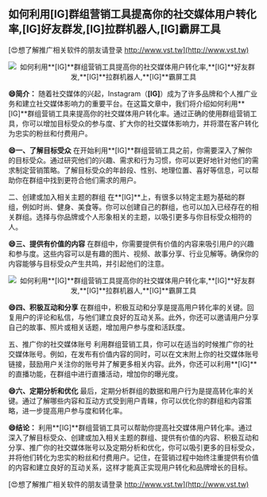 ## **如何利用**[IG]**群组营销工具提高你的社交媒体用户转化率,**[IG]**好友群发,**[IG]**拉群机器人,**[IG]**霸屏工具**

[😍想了解推广相关软件的朋友请登录 http://www.vst.tw](http://www.vst.tw)

 <center><img src="https://vst.tw/MP4/tuiguang/png/2.png" alt="如何利用**[IG]**群组营销工具提高你的社交媒体用户转化率,**[IG]**好友群发,**[IG]**拉群机器人,**[IG]**霸屏工具"></center>

**😄简介：**
随着社交媒体的兴起，Instagram（**[IG]**）成为了许多品牌和个人推广业务和建立社交媒体影响力的重要平台。在这篇文章中，我们将介绍如何利用**[IG]**群组营销工具来提高你的社交媒体用户转化率。通过正确的使用群组营销工具，你可以增加目标受众的参与度、扩大你的社交媒体影响力，并将潜在客户转化为忠实的粉丝和付费用户。

**😄一、了解目标受众**
在开始利用**[IG]**群组营销工具之前，你需要深入了解你的目标受众。通过研究他们的兴趣、需求和行为习惯，你可以更好地针对他们的需求制定营销策略。了解目标受众的年龄段、性别、地理位置、喜好等信息，可以帮助你在群组中找到更符合他们需求的用户。

二、创建或加入相关主题的群组
在**[IG]**上，有很多以特定主题为基础的群组，例如时尚、健身、美食等。你可以创建自己的群组，也可以加入已经存在的相关群组。选择与你品牌或个人形象相关的主题，以吸引更多与你目标受众相符的人。

**😄三、提供有价值的内容**
在群组中，你需要提供有价值的内容来吸引用户的兴趣和参与度。这些内容可以是有趣的图片、视频、故事分享、行业见解等。确保你的内容能够与目标受众产生共鸣，并引起他们的注意。

 <center><img src="https://vst.tw/MP4/tuiguang/png/6.png" alt="如何利用**[IG]**群组营销工具提高你的社交媒体用户转化率,**[IG]**好友群发,**[IG]**拉群机器人,**[IG]**霸屏工具"></center>

**😄四、积极互动和分享**
在群组中，积极互动和分享是提高用户转化率的关键。回复用户的评论和私信，与他们建立良好的互动关系。此外，你还可以邀请用户分享自己的故事、照片或相关话题，增加用户参与度和活跃度。

五、推广你的社交媒体账号
利用群组营销工具，你可以在适当的时候推广你的社交媒体账号。例如，在发布有价值内容的同时，可以在文末附上你的社交媒体账号链接，鼓励用户关注你的账号并了解更多相关内容。此外，你还可以利用**[IG]**的直播功能，在群组中进行直播活动，增加你的曝光度。

**😄六、定期分析和优化**
最后，定期分析群组的数据和用户行为是提高转化率的关键。通过了解哪些内容和互动方式受到用户青睐，你可以优化你的群组和内容策略，进一步提高用户参与度和转化率。

**😄结论：**
利用**[IG]**群组营销工具可以帮助你提高社交媒体用户转化率。通过深入了解目标受众、创建或加入相关主题的群组、提供有价值的内容、积极互动和分享、推广你的社交媒体账号以及定期分析和优化，你可以吸引更多的目标受众，并将他们转化为忠实的粉丝和付费用户。记住，在营销过程中始终注重提供有价值的内容和建立良好的互动关系，这样才能真正实现用户转化和品牌增长的目标。

[😍想了解推广相关软件的朋友请登录 http://www.vst.tw](http://www.vst.tw)



